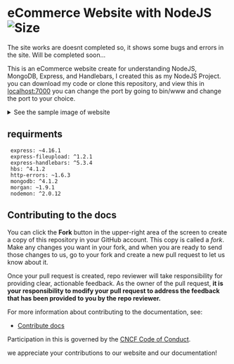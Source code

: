 # eCommerce Website with NodeJS ![Size](https://img.shields.io/github/repo-size/mjvbz/ecommerce?style=for-the-badge)  

The site works are doesnt completed so, it shows some bugs and errors in the site. Will be completed soon...

This is an eCommerce website create for understanding NodeJS, MongoDB, Express, and Handlebars, I created this as my NodeJS Project. you can download my code or clone this repository, and view this in [localhost:7000](http://localhost:7000/) you can change the port by going to bin/www and change the port to your choice.

<details>
  <summary markdown="span">See the sample image of website </summary>

   This is a sample image on how the website looks. you can also run website in localhost by running the app.js file with node.
  
 ![Screenshot](https://github.com/mjvbz/eCommerce/blob/main/eCommerce/IMG-20211101-WA0018.jpg)
 
</details>



## requirments

```node
 express: ~4.16.1
 express-fileupload: ^1.2.1
 express-handlebars: ^5.3.4
 hbs: ^4.1.2
 http-errors: ~1.6.3
 mongodb: ^4.1.2
 morgan: ~1.9.1
 nodemon: ^2.0.12
```


## Contributing to the docs

You can click the **Fork** button in the upper-right area of the screen to create a copy of this repository in your GitHub account. This copy is called a _fork_. Make any changes you want in your fork, and when you are ready to send those changes to us, go to your fork and create a new pull request to let us know about it.

Once your pull request is created,  repo reviewer will take responsibility for providing clear, actionable feedback. As the owner of the pull request, **it is your responsibility to modify your pull request to address the feedback that has been provided to you by the repo reviewer.**

For more information about contributing to the documentation, see:

- [Contribute docs](https://github.com/itsMeShon/eCommerce/blob/main/CONTRIBUTING.md)

Participation in this is governed by the [CNCF Code of Conduct](https://github.com/cncf/foundation/blob/master/code-of-conduct.md). 

we appreciate your contributions to our website and our documentation!
